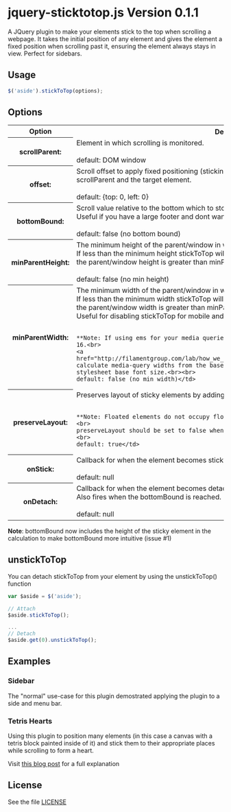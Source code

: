 # jquery-sticktotop.js Version 0.1.1

A JQuery plugin to make your elements stick to the top when scrolling a webpage.
It takes the initial position of any element and gives the element a fixed 
position when scrolling past it, ensuring the element always stays in view.
Perfect for sidebars.

## Usage

```javascript
$('aside').stickToTop(options);
```
## Options

<table>
  <tr>
    <th>Option</th>
    <th>Description</th>
  </tr>
  <tr>
    <th>scrollParent:</th>
    <td>Element in which scrolling is monitored. <br><br>
    default: DOM window</td>
  </tr>
  <tr>
    <th>offset:</th>
    <td>Scroll offset to apply fixed positioning (sticking).    
    Basically the gap left at all times between the scrollParent and the target element.  <br><br>
    default: {top: 0, left: 0}</td>
  </tr>
  <tr>
    <th>bottomBound:</th>
    <td>  Scroll value relative to the bottom which to stop the element
    from sticking (absolute positioning).<br>
    Useful if you have a large footer and dont want your sidebar 
    crashing into it.<br><br>
    default: false (no bottom bound)</td>
  </tr>
  <tr>
    <th>minParentHeight:</th>
    <td>The minimum height of the parent/window in which stickToTop will be active.<br>
    If less than the minimum height stickToTop will have no effect but will
    become active as soon as the parent/window height is greater than minParentHeight.<br><br>
    default: false (no min height)</td>
  </tr>
  <tr>
    <th>minParentWidth:</th>
    <td>The minimum width of the parent/window in which stickToTop will be active.<br>
    If less than the minimum width stickToTop will have no effect but will
    become active as soon as the parent/window width is greater than minParentWidth.<br>
    Useful for disabling stickToTop for mobile and tablet viewports.<br><br>

    **Note: If using ems for your media queries, make sure to multiply the respective value by 16.<br>
    <a href="http://filamentgroup.com/lab/how_we_learned_to_leave_body_font_size_alone/">Browsers calculate media-query widths from the base UA font size</a>, <strong>NOT</strong> stylesheet base font size.<br><br>
    default: false (no min width)</td>
  </tr>
  <tr>
    <th>preserveLayout:</th>
    <td>Preserves layout of sticky elements by adding a div which 
    occupies the original flow.<br><br>

    **Note: Floated elements do not occupy flow in the same manner as non-floated elements.<br>
    preserveLayout should be set to false when stickToTop is applied to floated elements.<br><br>
    default: true</td>
  </tr>
  <tr>
    <th>onStick:</th>
    <td>Callback for when the element becomes sticky.<br><br>
    default: null</td>
  </tr>
  <tr>
    <th>onDetach:</th>
    <td>Callback for when the element becomes detached. <br>
    Also fires when the bottomBound is reached.<br><br>
    default: null</td>
  </tr>
</table>

**Note**: bottomBound now includes the height of the sticky element in the calculation
to make bottomBound more intuitive (issue #1)

## unstickToTop

You can detach stickToTop from your element by using the unstickToTop() function

```javascript
var $aside = $('aside');

// Attach
$aside.stickToTop();

...
// Detach
$aside.get(0).unstickToTop();
```
## Examples

### Sidebar

The "normal" use-case for this plugin demostrated applying the plugin to a side and menu bar.

### Tetris Hearts

Using this plugin to position many elements (in this case a canvas with a tetris block painted
inside of it) and stick them to their appropriate places while scrolling to form a heart.

Visit [this blog post](http://mopo.ws/wZz1Xb) for a full explanation

## License

See the file [LICENSE](https://github.com/sdbondi/JQuery-StickToTop/blob/master/LICENSE.txt)
